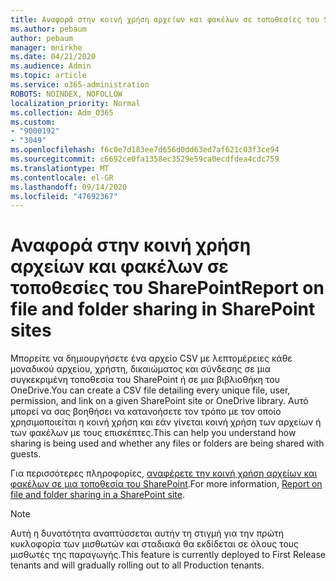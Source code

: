 ```yaml
---
title: Αναφορά στην κοινή χρήση αρχείων και φακέλων σε τοποθεσίες του SharePoint
ms.author: pebaum
author: pebaum
manager: mnirkhe
ms.date: 04/21/2020
ms.audience: Admin
ms.topic: article
ms.service: o365-administration
ROBOTS: NOINDEX, NOFOLLOW
localization_priority: Normal
ms.collection: Adm_O365
ms.custom:
- "9000192"
- "3049"
ms.openlocfilehash: f6c0e7d183ee7d656d0dd63ed7af621c03f3ce94
ms.sourcegitcommit: c6692ce0fa1358ec3529e59ca0ecdfdea4cdc759
ms.translationtype: MT
ms.contentlocale: el-GR
ms.lasthandoff: 09/14/2020
ms.locfileid: "47692367"
---
```

# <a name="report-on-file-and-folder-sharing-in-sharepoint-sites"></a><span data-ttu-id="2c175-102">Αναφορά στην κοινή χρήση αρχείων και φακέλων σε τοποθεσίες του SharePoint</span><span class="sxs-lookup"><span data-stu-id="2c175-102">Report on file and folder sharing in SharePoint sites</span></span>

<span data-ttu-id="2c175-103">Μπορείτε να δημιουργήσετε ένα αρχείο CSV με λεπτομέρειες κάθε μοναδικού αρχείου, χρήστη, δικαιώματος και σύνδεσης σε μια συγκεκριμένη τοποθεσία του SharePoint ή σε μια βιβλιοθήκη του OneDrive.</span><span class="sxs-lookup"><span data-stu-id="2c175-103">You can create a CSV file detailing every unique file, user, permission, and link on a given SharePoint site or OneDrive library.</span></span> <span data-ttu-id="2c175-104">Αυτό μπορεί να σας βοηθήσει να κατανοήσετε τον τρόπο με τον οποίο χρησιμοποιείται η κοινή χρήση και εάν γίνεται κοινή χρήση των αρχείων ή των φακέλων με τους επισκέπτες.</span><span class="sxs-lookup"><span data-stu-id="2c175-104">This can help you understand how sharing is being used and whether any files or folders are being shared with guests.</span></span>

<span data-ttu-id="2c175-105">Για περισσότερες πληροφορίες, [αναφέρετε την κοινή χρήση αρχείων και φακέλων σε μια τοποθεσία του SharePoint](https://docs.microsoft.com/sharepoint/sharing-reports).</span><span class="sxs-lookup"><span data-stu-id="2c175-105">For more information, [Report on file and folder sharing in a SharePoint site](https://docs.microsoft.com/sharepoint/sharing-reports).</span></span>

> [!NOTE]
> <span data-ttu-id="2c175-106">Αυτή η δυνατότητα αναπτύσσεται αυτήν τη στιγμή για την πρώτη κυκλοφορία των μισθωτών και σταδιακά θα εκδίδεται σε όλους τους μισθωτές της παραγωγής.</span><span class="sxs-lookup"><span data-stu-id="2c175-106">This feature is currently deployed to First Release tenants and will gradually rolling out to all Production tenants.</span></span>
